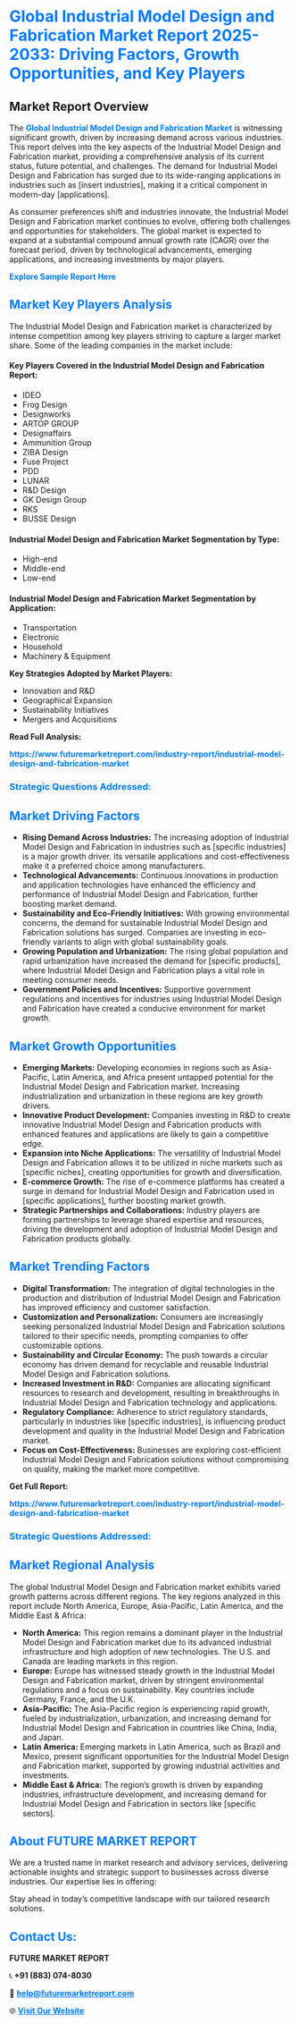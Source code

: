 <h1 style="color: #007BFF;">Global Industrial Model Design and Fabrication Market Report 2025-2033: Driving Factors, Growth Opportunities, and Key Players</h1>

<section id="overview">
<h2>Market Report Overview</h2>
<p>The <a href="https://www.futuremarketreport.com/industry-report/industrial-model-design-and-fabrication-market" style="color: #007BFF; text-decoration: none;"><strong>Global Industrial Model Design and Fabrication Market</strong></a> is witnessing significant growth, driven by increasing demand across various industries. This report delves into the key aspects of the Industrial Model Design and Fabrication market, providing a comprehensive analysis of its current status, future potential, and challenges. The demand for Industrial Model Design and Fabrication has surged due to its wide-ranging applications in industries such as [insert industries], making it a critical component in modern-day [applications].</p>
<p>As consumer preferences shift and industries innovate, the Industrial Model Design and Fabrication market continues to evolve, offering both challenges and opportunities for stakeholders. The global market is expected to expand at a substantial compound annual growth rate (CAGR) over the forecast period, driven by technological advancements, emerging applications, and increasing investments by major players.</p>
</section>

<section id="overview">
<p><a href="https://www.futuremarketreport.com/request-sample/reportId=42467" style="color: #007BFF; text-decoration: none;"><strong>Explore Sample Report Here</strong></a></p>
</section>

<section id="key-players">
<h2 style="color: #007BFF;">Market Key Players Analysis</h2>
<p>The Industrial Model Design and Fabrication market is characterized by intense competition among key players striving to capture a larger market share. Some of the leading companies in the market include:</p>
<h4>Key Players Covered in the Industrial Model Design and Fabrication Report:</h4>
<ul><li>IDEO</li><li>Frog Design</li><li>Designworks</li><li>ARTOP GROUP</li><li>Designaffairs</li><li>Ammunition Group</li><li>ZIBA Design</li><li>Fuse Project</li><li>PDD</li><li>LUNAR</li><li>R&amp;D Design</li><li>GK Design Group</li><li>RKS</li><li>BUSSE Design</li></ul>
<h4>Industrial Model Design and Fabrication Market Segmentation by Type:</h4>
<ul><li>High-end</li><li>Middle-end</li><li>Low-end</li></ul>

<h4>Industrial Model Design and Fabrication Market Segmentation by Application:</h4>
<ul><li>Transportation</li><li>Electronic</li><li>Household</li><li>Machinery &amp; Equipment</li></ul>
<p><strong>Key Strategies Adopted by Market Players:</strong></p>
<ul>
<li>Innovation and R&D</li>
<li>Geographical Expansion</li>
<li>Sustainability Initiatives</li>
<li>Mergers and Acquisitions</li>
</ul>
</section>

<section>
<p><strong>Read Full Analysis: </strong></p><a href="https://www.futuremarketreport.com/industry-report/industrial-model-design-and-fabrication-market" style="color: #007BFF; text-decoration: none;"><strong>https://www.futuremarketreport.com/industry-report/industrial-model-design-and-fabrication-market</strong></a>
<h3 style="color: #007BFF;">Strategic Questions Addressed:</h3>
</section>

<section id="driving-factors">
<h2 style="color: #007BFF;">Market Driving Factors</h2>
<ul>
<li><strong>Rising Demand Across Industries:</strong> The increasing adoption of Industrial Model Design and Fabrication in industries such as [specific industries] is a major growth driver. Its versatile applications and cost-effectiveness make it a preferred choice among manufacturers.</li>
<li><strong>Technological Advancements:</strong> Continuous innovations in production and application technologies have enhanced the efficiency and performance of Industrial Model Design and Fabrication, further boosting market demand.</li>
<li><strong>Sustainability and Eco-Friendly Initiatives:</strong> With growing environmental concerns, the demand for sustainable Industrial Model Design and Fabrication solutions has surged. Companies are investing in eco-friendly variants to align with global sustainability goals.</li>
<li><strong>Growing Population and Urbanization:</strong> The rising global population and rapid urbanization have increased the demand for [specific products], where Industrial Model Design and Fabrication plays a vital role in meeting consumer needs.</li>
<li><strong>Government Policies and Incentives:</strong> Supportive government regulations and incentives for industries using Industrial Model Design and Fabrication have created a conducive environment for market growth.</li>
</ul>
</section>

<section id="growth-opportunities">
<h2 style="color: #007BFF;">Market Growth Opportunities</h2>
<ul>
<li><strong>Emerging Markets:</strong> Developing economies in regions such as Asia-Pacific, Latin America, and Africa present untapped potential for the Industrial Model Design and Fabrication market. Increasing industrialization and urbanization in these regions are key growth drivers.</li>
<li><strong>Innovative Product Development:</strong> Companies investing in R&D to create innovative Industrial Model Design and Fabrication products with enhanced features and applications are likely to gain a competitive edge.</li>
<li><strong>Expansion into Niche Applications:</strong> The versatility of Industrial Model Design and Fabrication allows it to be utilized in niche markets such as [specific niches], creating opportunities for growth and diversification.</li>
<li><strong>E-commerce Growth:</strong> The rise of e-commerce platforms has created a surge in demand for Industrial Model Design and Fabrication used in [specific applications], further boosting market growth.</li>
<li><strong>Strategic Partnerships and Collaborations:</strong> Industry players are forming partnerships to leverage shared expertise and resources, driving the development and adoption of Industrial Model Design and Fabrication products globally.</li>
</ul>
</section>

<section id="trending-factors">
<h2 style="color: #007BFF;">Market Trending Factors</h2>
<ul>
<li><strong>Digital Transformation:</strong> The integration of digital technologies in the production and distribution of Industrial Model Design and Fabrication has improved efficiency and customer satisfaction.</li>
<li><strong>Customization and Personalization:</strong> Consumers are increasingly seeking personalized Industrial Model Design and Fabrication solutions tailored to their specific needs, prompting companies to offer customizable options.</li>
<li><strong>Sustainability and Circular Economy:</strong> The push towards a circular economy has driven demand for recyclable and reusable Industrial Model Design and Fabrication solutions.</li>
<li><strong>Increased Investment in R&D:</strong> Companies are allocating significant resources to research and development, resulting in breakthroughs in Industrial Model Design and Fabrication technology and applications.</li>
<li><strong>Regulatory Compliance:</strong> Adherence to strict regulatory standards, particularly in industries like [specific industries], is influencing product development and quality in the Industrial Model Design and Fabrication market.</li>
<li><strong>Focus on Cost-Effectiveness:</strong> Businesses are exploring cost-efficient Industrial Model Design and Fabrication solutions without compromising on quality, making the market more competitive.</li>
</ul>
</section>

<section>
<p><strong>Get Full Report: </strong></p><a href="https://www.futuremarketreport.com/industry-report/industrial-model-design-and-fabrication-market" style="color: #007BFF; text-decoration: none;"><strong>https://www.futuremarketreport.com/industry-report/industrial-model-design-and-fabrication-market</strong></a>
<h3 style="color: #007BFF;">Strategic Questions Addressed:</h3>
</section>


<section id="regional-analysis">
<h2 style="color: #007BFF;">Market Regional Analysis</h2>
<p>The global Industrial Model Design and Fabrication market exhibits varied growth patterns across different regions. The key regions analyzed in this report include North America, Europe, Asia-Pacific, Latin America, and the Middle East & Africa:</p>
<ul>
<li><strong>North America:</strong> This region remains a dominant player in the Industrial Model Design and Fabrication market due to its advanced industrial infrastructure and high adoption of new technologies. The U.S. and Canada are leading markets in this region.</li>
<li><strong>Europe:</strong> Europe has witnessed steady growth in the Industrial Model Design and Fabrication market, driven by stringent environmental regulations and a focus on sustainability. Key countries include Germany, France, and the U.K.</li>
<li><strong>Asia-Pacific:</strong> The Asia-Pacific region is experiencing rapid growth, fueled by industrialization, urbanization, and increasing demand for Industrial Model Design and Fabrication in countries like China, India, and Japan.</li>
<li><strong>Latin America:</strong> Emerging markets in Latin America, such as Brazil and Mexico, present significant opportunities for the Industrial Model Design and Fabrication market, supported by growing industrial activities and investments.</li>
<li><strong>Middle East & Africa:</strong> The region’s growth is driven by expanding industries, infrastructure development, and increasing demand for Industrial Model Design and Fabrication in sectors like [specific sectors].</li>
</ul>
</section>

<footer>
<h2 style="color: #007BFF;">About FUTURE MARKET REPORT</h2>
<p>We are a trusted name in market research and advisory services, delivering actionable insights and strategic support to businesses across diverse industries. Our expertise lies in offering:</p>

<p>Stay ahead in today’s competitive landscape with our tailored research solutions.</p>

<h2 style="color: #007BFF;">Contact Us:</h2>
<p><strong>FUTURE MARKET REPORT</strong></p>
<p>📞 <strong>+91 (883) 074-8030</strong></p>
<p>📧 <strong><a href="mailto:help@futuremarketreport.com" style="color: #007BFF;">help@futuremarketreport.com</a></strong></p>
<p>🌐 <strong><a href="https://www.futuremarketreport.com/" style="color: #007BFF;">Visit Our Website</a></strong></p>
</footer>
